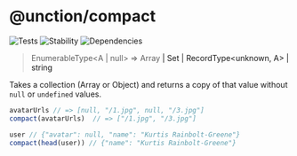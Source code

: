 # @unction/compact

![Tests][BADGE_TRAVIS]
![Stability][BADGE_STABILITY]
![Dependencies][BADGE_DEPENDENCY]

> EnumerableType<A | null> => Array<A> | Set<A> | RecordType<unknown, A> | string

Takes a collection (Array or Object) and returns a copy of that value without `null` or `undefined` values.


``` javascript
avatarUrls // => [null, "/1.jpg", null, "/3.jpg"]
compact(avatarUrls)  // => ["/1.jpg", "/3.jpg"]

user // {"avatar": null, "name": "Kurtis Rainbolt-Greene"}
compact(head(user)) // {"name": "Kurtis Rainbolt-Greene"}
```

[BADGE_TRAVIS]: https://img.shields.io/travis/unctionjs/compact.svg?maxAge=2592000&style=flat-square
[BADGE_STABILITY]: https://img.shields.io/badge/stability-strong-green.svg?maxAge=2592000&style=flat-square
[BADGE_DEPENDENCY]: https://img.shields.io/david/unctionjs/compact.svg?maxAge=2592000&style=flat-square
